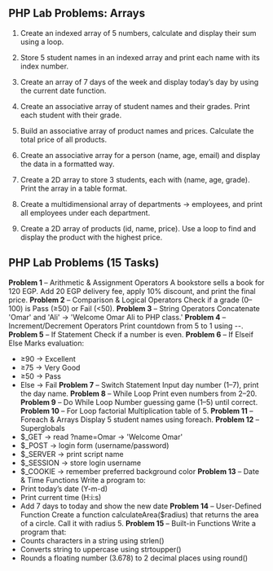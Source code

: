 ## PHP Lab Problems: Arrays
1. Create an indexed array of 5 numbers, calculate and display their sum using a loop.
2. Store 5 student names in an indexed array and print each name with its index number.
3. Create an array of 7 days of the week and display today’s day by using the current date function.

4. Create an associative array of student names and their grades. Print each student with their grade.
5. Build an associative array of product names and prices. Calculate the total price of all products.
6. Create an associative array for a person (name, age, email) and display the data in a formatted way.

7. Create a 2D array to store 3 students, each with (name, age, grade). Print the array in a table format.
8. Create a multidimensional array of departments → employees, and print all employees under each department.
9. Create a 2D array of products (id, name, price). Use a loop to find and display the product with the highest price.


## PHP Lab Problems (15 Tasks)
**Problem 1** – Arithmetic & Assignment Operators
A bookstore sells a book for 120 EGP. Add 20 EGP delivery fee, apply 10% discount, and print the final price.
**Problem 2** – Comparison & Logical Operators
Check if a grade (0–100) is Pass (≥50) or Fail (<50).
**Problem 3** – String Operators
Concatenate 'Omar' and 'Ali' → 'Welcome Omar Ali to PHP class.'
**Problem 4** – Increment/Decrement Operators
Print countdown from 5 to 1 using --.
**Problem 5** – If Statement
Check if a number is even.
**Problem 6** – If Elseif Else
Marks evaluation:
- ≥90 → Excellent
- ≥75 → Very Good
- ≥50 → Pass
- Else → Fail
**Problem 7** – Switch Statement
Input day number (1–7), print the day name.
**Problem 8** – While Loop
Print even numbers from 2–20.
**Problem 9** – Do While Loop
Number guessing game (1–5) until correct.
**Problem 10** – For Loop factorial
Multiplication table of 5.
**Problem 11** – Foreach & Arrays
Display 5 student names using foreach.
**Problem 12** – Superglobals
- $_GET → read ?name=Omar → 'Welcome Omar'
- $_POST → login form (username/password)
- $_SERVER → print script name
- $_SESSION → store login username
- $_COOKIE → remember preferred background color
**Problem 13** – Date & Time Functions
Write a program to:
- Print today’s date (Y-m-d)
- Print current time (H:i:s)
- Add 7 days to today and show the new date
**Problem 14** – User-Defined Function
Create a function calculateArea($radius) that returns the area of a circle. Call it with radius 5.
**Problem 15** – Built-in Functions
Write a program that:
- Counts characters in a string using strlen()
- Converts string to uppercase using strtoupper()
- Rounds a floating number (3.678) to 2 decimal places using round()
